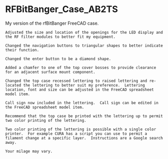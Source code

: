 # RFBitBanger_Case_AB2TS
My version of the rfBitBanger FreeCAD case.

	Adjusted the size and location of the openings for the LED display and the RF filter modules to better fit my equipment.

	Changed the navigation buttons to triangular shapes to better indicate their function.

	Changed the enter button to be a diamond shape.

	Added a chamfer to one of the top cover bosses to provide clearance for an adjacent surface mount component.

	Changed the top case recessed lettering to raised lettering and re-located the lettering to better suit my preference.  Lettering location, font and size can be adjusted in the FreeCAD spreadsheet model item.

	Call sign now included in the lettering.  Call sign can be edited in the FreeCAD spreadsheet model item.

	Recommend that the top case be printed with the lettering up to permit two color printing of the lettering.

	Two color printing of the lettering is possible with a single color printer.  For example CURA has a script you can use to permit a filament change at a specific layer.  Instructions are a Google search away.

	Your milage may vary.  

	
